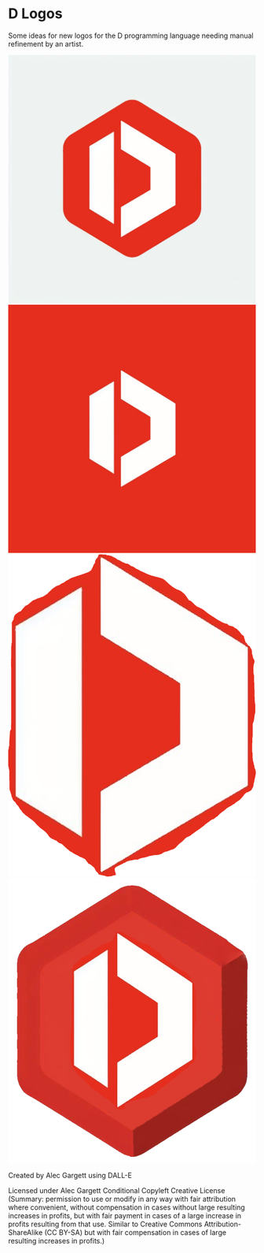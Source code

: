 # D Logos

Some ideas for new logos for the D programming language needing manual refinement by an artist.

<img src="https://raw.githubusercontent.com/alecgargett/dlogos/main/dlogo2.1_ag.jpeg" alt="D Logo Simple" />
<img src="https://raw.githubusercontent.com/alecgargett/dlogos/main/dlogo2.2_ag_square.png" alt="D Logo Square" />
<img src="https://raw.githubusercontent.com/alecgargett/dlogos/main/dlogo2.2_ag_freeformcrop.PNG" alt="D Logo Cutout" />
<img src="https://raw.githubusercontent.com/alecgargett/dlogos/main/dlogo2.3_ag_3D_hexagon.PNG" alt="D Logo 2" />

Created by Alec Gargett using DALL-E

Licensed under Alec Gargett Conditional Copyleft Creative License (Summary: permission to use or modify in any way with fair attribution where convenient, without compensation in cases without large resulting increases in profits, but with fair payment in cases of a large increase in profits resulting from that use. Similar to Creative Commons Attribution-ShareAlike (CC BY-SA) but with fair compensation in cases of large resulting increases in profits.)
